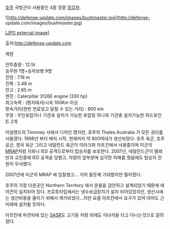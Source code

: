 [호주](%ED%98%B8%EC%A3%BC.md) 국방군이 사용중인 4륜 장륜
[장갑차](%EC%9E%A5%EA%B0%91%EC%B0%A8.md).

![http://defense-update.com/images/bushmaster.jpg](http://defense-
update.com/images/bushmaster.jpg)

[[JPG external image]](http://defense-update.com/images/bushmaster.jpg)

  
출처:<http://defense-update.com>

제원  

전투중량 : 12.5t  
승무원 1명+승차보병 9명  
전장 : 7.18 m  
전폭 : 2.48 m  
전고 : 2.65 m  
엔진 : Caterpillar 3126E engine (330 hp)  
최고속력 : (평지에서)시속 100Km 이상  
항속거리(한번 연료넣고 달릴 수 있는 거리) : 800 km  
무장 : 무인포탑이나 기관포 설치가 가능한 포탑링 하나와 기관총 설치가능한 하드포인트 2개

  
아일랜드의 Timoney 사에서 디자인 했지만, 호주의 Thales Australia 가 모든 권리를 사들였다. 1998년 부터 배치 시작,
현재까지 약 800여대가 생산되었다. 호주 육군, 호주 공군, 영국 육군 그리고 네덜란드 육군이 이라크와 아프간에서 사용중이며 미군의
[MRAP](MRAP.md)처럼 지뢰나 IED 공격으로부터 탑승자를 보호한다. 2007년, 네덜란드군이 텔레반과 교전중에 IED 공격을
당했고, 차량의 앞부분에 심각한 피해를 줬음에도 탑승자 전원이 무사했다.

2007년에 미군의 MRAP 에 임찰했고... 거의 될듯해 기대했지만 떨어졌다.

호주의 가장 더운곳인 Northern Territory 에서 운용을 감안하고 설계되었기 때문에 에어콘이 설치되어 있다. 프로토타입에서는
냉수보급장치가 설치 되어있었지만, 생산시에는 생산비용을 줄이기 위해서 제거되었다...지만 요즘 아프칸에서 요구가 있어 아마도 근미래에 설치될
듯하다.

아프칸에 파견되에 있는 [SASR](SASR.md)도 고기동 차량 외에도 이녀석을 타고 다니는것으로 알려졌다.


